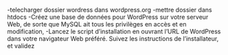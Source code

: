 -telecharger dossier wordress dans wordpress.org
-mettre dossier dans htdocs
-Créez une base de données pour WordPress sur votre serveur Web, de sorte que MySQL ait tous les privilèges en accès et en modification,
-Lancez le script d’installation en ouvrant l’URL de WordPress dans votre navigateur Web préféré. Suivez les instructions de l’installateur, et validez

